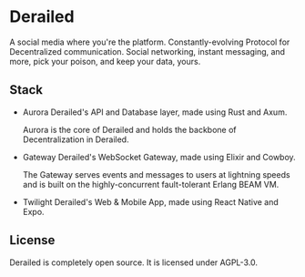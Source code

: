 # Derailed

A social media where you're the platform. Constantly-evolving Protocol for Decentralized communication.
Social networking, instant messaging, and more, pick your poison, and keep your data, yours.

## Stack

- Aurora
    Derailed's API and Database layer, made using Rust and Axum.

    Aurora is the core of Derailed and holds the backbone of Decentralization
    in Derailed.
- Gateway
    Derailed's WebSocket Gateway, made using Elixir and Cowboy.

    The Gateway serves events and messages to users at lightning speeds and
    is built on the highly-concurrent fault-tolerant Erlang BEAM VM.
- Twilight
    Derailed's Web & Mobile App, made using React Native and Expo.

## License

Derailed is completely open source. It is licensed under AGPL-3.0.
